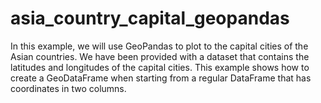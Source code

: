 # asia_country_capital_geopandas
In this example, we will use GeoPandas to plot to the capital cities of the Asian countries.
We have been provided with a dataset that contains the latitudes and longitudes of the capital cities.
This example shows how to create a GeoDataFrame when starting from a regular DataFrame that has coordinates in two columns.
